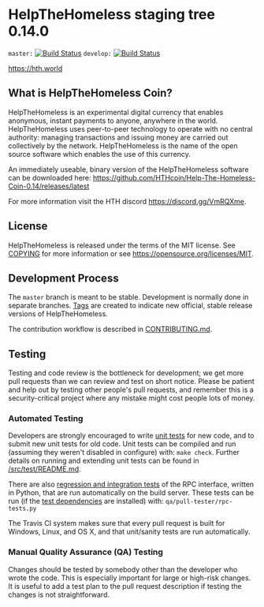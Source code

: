 HelpTheHomeless staging tree 0.14.0
===================================

`master:` [![Build Status](https://api.travis-ci.com/HTHcoin/Help-The-Homeless-Coin-0.14.svg?branch=master)](https://travis-ci.com/github/HTHcoin/Help-The-Homeless-Coin-0.14) `develop:` [![Build Status](https://api.travis-ci.com/HTHcoin/Help-The-Homeless-Coin-0.14.svg?branch=code-clean-up)](https://travis-ci.com/github/HTHcoin/Help-The-Homeless-Coin-0.14/branches)

https://hth.world


What is HelpTheHomeless Coin?
------------------------

HelpTheHomeless is an experimental digital currency that enables anonymous, instant
payments to anyone, anywhere in the world. HelpTheHomeless uses peer-to-peer technology
to operate with no central authority: managing transactions and issuing money
are carried out collectively by the network. HelpTheHomeless is the name of the open
source software which enables the use of this currency.

An immediately useable, binary version of the HelpTheHomeless software can be downloaded here: https://github.com/HTHcoin/Help-The-Homeless-Coin-0.14/releases/latest

For more information visit the HTH discord https://discord.gg/VmRQXme.




License
-------

HelpTheHomeless is released under the terms of the MIT license. See [COPYING](COPYING) for more
information or see https://opensource.org/licenses/MIT.

Development Process
-------------------

The `master` branch is meant to be stable. Development is normally done in separate branches.
[Tags](https://github.com/HTHcoin/Help-The-Homeless-Coin-0.14/tags) are created to indicate new official,
stable release versions of HelpTheHomeless.

The contribution workflow is described in [CONTRIBUTING.md](CONTRIBUTING.md).

Testing
-------

Testing and code review is the bottleneck for development; we get more pull
requests than we can review and test on short notice. Please be patient and help out by testing
other people's pull requests, and remember this is a security-critical project where any mistake might cost people
lots of money.

### Automated Testing ####

Developers are strongly encouraged to write [unit tests](src/test/README.md) for new code, and to
submit new unit tests for old code. Unit tests can be compiled and run
(assuming they weren't disabled in configure) with: `make check`. Further details on running
and extending unit tests can be found in [/src/test/README.md](/src/test/README.md).

There are also [regression and integration tests](/qa) of the RPC interface, written
in Python, that are run automatically on the build server.
These tests can be run (if the [test dependencies](/qa) are installed) with: `qa/pull-tester/rpc-tests.py`

The Travis CI system makes sure that every pull request is built for Windows, Linux, and OS X, and that unit/sanity tests are run automatically.

### Manual Quality Assurance (QA) Testing

Changes should be tested by somebody other than the developer who wrote the
code. This is especially important for large or high-risk changes. It is useful
to add a test plan to the pull request description if testing the changes is
not straightforward.

